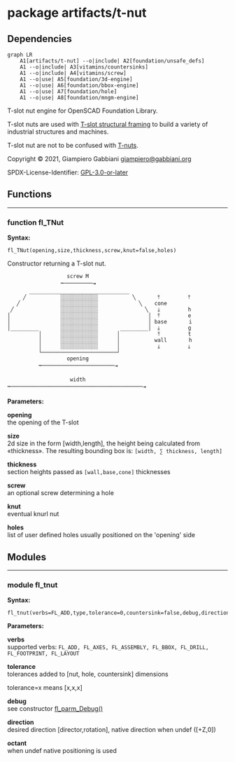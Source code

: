 # package artifacts/t-nut

## Dependencies

```mermaid
graph LR
    A1[artifacts/t-nut] --o|include| A2[foundation/unsafe_defs]
    A1 --o|include| A3[vitamins/countersinks]
    A1 --o|include| A4[vitamins/screw]
    A1 --o|use| A5[foundation/3d-engine]
    A1 --o|use| A6[foundation/bbox-engine]
    A1 --o|use| A7[foundation/hole]
    A1 --o|use| A8[foundation/mngm-engine]
```

T-slot nut engine for OpenSCAD Foundation Library.

T-slot nuts are used with
[T-slot structural framing](https://en.wikipedia.org/wiki/T-slot_structural_framing)
to build a variety of industrial structures and machines.

T-slot nut are not to be confused with [T-nuts](https://en.wikipedia.org/wiki/T-nut).

Copyright © 2021, Giampiero Gabbiani <giampiero@gabbiani.org>

SPDX-License-Identifier: [GPL-3.0-or-later](https://spdx.org/licenses/GPL-3.0-or-later.html)


## Functions

---

### function fl_TNut

__Syntax:__

```text
fl_TNut(opening,size,thickness,screw,knut=false,holes)
```

Constructor returning a T-slot nut.

                       screw M
                     ⭰─────────⇥
           ________________________________
         ╱           ░░░░░░░░░░░░           ╲       ⤒         ⤒
       ╱             ░░░░░░░░░░░░             ╲    cone
     ╱               ░░░░░░░░░░░░               ╲   ⤓         h
    │                ░░░░░░░░░░░░                │  ⤒         e
    │                ░░░░░░░░░░░░                │ base       i
    │_________       ░░░░░░░░░░░░       _________│  ⤓         g
              │      ░░░░░░░░░░░░      │            ⤒         t
              │      ░░░░░░░░░░░░      │           wall       h
              │      ░░░░░░░░░░░░      │            ⤓         ⤓
              └────────────────────────┘
                       opening
              ⭰───────────────────────⇥

                        width
    ⭰──────────────────────────────────────────⇥



__Parameters:__

__opening__  
the opening of the T-slot

__size__  
2d size in the form [width,length], the height being calculated from «thickness».
The resulting bounding box is: `[width, ∑ thickness, length]`


__thickness__  
section heights passed as `[wall,base,cone]` thicknesses


__screw__  
an optional screw determining a hole

__knut__  
eventual knurl nut

__holes__  
list of user defined holes usually positioned on the 'opening' side


## Modules

---

### module fl_tnut

__Syntax:__

    fl_tnut(verbs=FL_ADD,type,tolerance=0,countersink=false,debug,direction,octant)

__Parameters:__

__verbs__  
supported verbs: `FL_ADD, FL_AXES, FL_ASSEMBLY, FL_BBOX, FL_DRILL, FL_FOOTPRINT, FL_LAYOUT`

__tolerance__  
tolerances added to [nut, hole, countersink] dimensions

tolerance=x means [x,x,x]


__debug__  
see constructor [fl_parm_Debug()](../foundation/core.md#function-fl_parm_debug)

__direction__  
desired direction [director,rotation], native direction when undef ([+Z,0])

__octant__  
when undef native positioning is used


